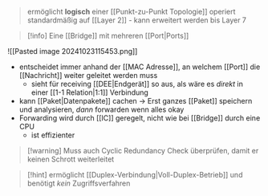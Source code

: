 > ermöglicht **logisch** einer [[Punkt-zu-Punkt Topologie]]
> operiert standardmäßig auf [[Layer 2]] - kann erweitert werden bis Layer 7

> [!info] Eine [[Bridge]] mit mehreren [[Port|Ports]]

![[Pasted image 20241023115453.png]]

- entscheidet immer anhand der [[MAC Adresse]], an welchem [[Port]] die [[Nachricht]] weiter geleitet werden muss
	- sieht für receiving [[DEE|Endgerät]] so aus, als wäre es _direkt_ in einer [[1-1 Relation|1:1]] Verbindung
- kann [[Paket|Datenpakete]] cachen -> Erst ganzes [[Paket]] speichern und analysieren, _dann_ forwarden wenn alles okay
- Forwarding wird durch [[IC]] geregelt, nicht wie bei [[Bridge]] durch eine CPU
	- ist effizienter

> [!warning] Muss auch Cyclic Redundancy Check überprüfen, damit er keinen Schrott weiterleitet

> [!hint] ermöglicht [[Duplex-Verbindung|Voll-Duplex-Betrieb]] und benötigt _kein_ Zugriffsverfahren



